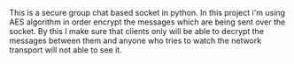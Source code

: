This is a secure group chat based socket in python. In this project i'm using AES algorithm in order encrypt the messages which are being sent over the socket. By this I make sure that clients only will be able to decrypt the messages between them and anyone who tries to watch the network transport will not able to see it.
